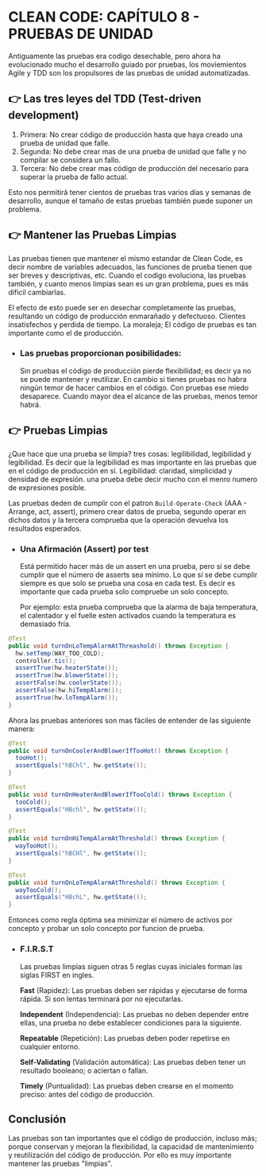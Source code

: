 # CLEAN CODE: CAPÍTULO 8 - PRUEBAS DE UNIDAD

Antiguamente las pruebas era codigo desechable, pero ahora ha evolucionado mucho el desarrollo guiado por pruebas, los moviemientos Agile y TDD son los propulsores de las pruebas de unidad automatizadas.

## 👉 Las tres leyes del TDD (Test-driven development)

1. Primera: No crear código de producción hasta que haya creado una prueba de unidad que falle.
2. Segunda: No debe crear mas de una prueba de unidad que falle y no compilar se considera un fallo.
3. Tercera: No debe crear mas código de producción del necesario para superar la prueba de fallo actual.

Esto nos permitirá tener cientos de pruebas tras varios días y semanas de desarrollo, aunque el tamaño de estas pruebas también puede suponer un problema.

## 👉 Mantener las Pruebas Limpias

Las pruebas tienen que mantener el mismo estandar de Clean Code, es decir nombre de variables adecuados, las funciones de prueba tienen que ser breves y descriptivas, etc. Cuando el codigo evoluciona, las pruebas también, y cuanto menos limpias sean es un gran problema, pues es más dificil cambiarlas.

El efecto de esto puede ser en desechar completamente las pruebas, resultando un código de producción enmarañado y defectuoso. Clientes insatisfechos y perdida de tiempo. La moraleja; El código de pruebas es tan importante como el de producción.

- ### Las pruebas proporcionan posibilidades:

  Sin pruebas el código de producción pierde flexibilidad; es decir ya no se puede mantener y reutilizar. En cambio si tienes pruebas no habra ningún temor de hacer cambios en el código. Con pruebas ese miedo desaparece. Cuando mayor dea el alcance de las pruebas, menos temor habrá.

## 👉 Pruebas Limpias

¿Que hace que una prueba se limpia? tres cosas: legilibilidad, legibilidad y legibilidad. Es decir que la legibilidad es mas importante en las pruebas que en el código de producción en sí.
Legibilidad: claridad, simplicidad y densidad de expresión. una prueba debe decir mucho con el menro numero de expresiones posible.

Las pruebas deden de cumplir con el patron `Build-Operate-Check` (AAA - Arrange, act, assert), primero crear datos de prueba, segundo operar en dichos datos y la tercera comprueba que la operación devuelva los resultados esperados.

- ### Una Afirmación (Assert) por test

  Está permitido hacer más de un assert en una prueba, pero sí se debe cumplir que el número de asserts sea mínimo. Lo que sí se debe cumplir siempre es que solo se prueba una cosa en cada test. Es decir es importante que cada prueba solo compruebe un solo concepto.

  Por ejemplo: esta prueba comprueba que la alarma de baja temperatura, el calentador y el fuelle esten activados cuando la temperatura es demasiado fría.

```java
@Test
public void turnOnLoTempAlarmAtThreashold() throws Exception {
  hw.setTemp(WAY_TOO_COLD);
  controller.tic();
  assertTrue(hw.heaterState());
  assertTrue(hw.blowerState());
  assertFalse(hw.coolerState());
  assertFalse(hw.hiTempAlarm());
  assertTrue(hw.loTempAlarm());
}
```

Ahora las pruebas anteriores son mas fáciles de entender de las siguiente manera:

```java
@Test
public void turnOnCoolerAndBlowerIfTooHot() throws Exception {
  tooHot();
  assertEquals("hBChl", hw.getState());
}

@Test
public void turnOnHeaterAndBlowerIfTooCold() throws Exception {
  tooCold();
  assertEquals("HBchl", hw.getState());
}

@Test
public void turnOnHiTempAlarmAtThreshold() throws Exception {
  wayTooHot();
  assertEquals("hBCHl", hw.getState());
}

@Test
public void turnOnLoTempAlarmAtThreshold() throws Exception {
  wayTooCold();
  assertEquals("HBchL", hw.getState());
}
```

Entonces como regla óptima sea minimizar el número de activos por concepto y probar un solo concepto por funcion de prueba.

- ### F.I.R.S.T

  Las pruebas limpias siguen otras 5 reglas cuyas iniciales forman las siglas FIRST en ingles.

  **Fast** (Rapidez): Las pruebas deben ser rápidas y ejecutarse de forma rápida. Si son lentas terminará por no ejecutarlas.

  **Independent** (Independencia): Las pruebas no deben depender entre ellas, una prueba no debe establecer condiciones para la siguiente.

  **Repeatable** (Repetición): Las pruebas deben poder repetirse en cualquier entorno.

  **Self-Validating** (Validación automática): Las pruebas deben tener un resultado booleano; o aciertan o fallan.

  **Timely** (Puntualidad): Las pruebas deben crearse en el momento preciso: antes del código de producción.

## Conclusión

Las pruebas son tan importantes que el código de producción, incluso más; porque conservan y mejoran la flexibilidad, la capacidad de mantenimiento y reutilización del código de producción. Por ello es muy importante mantener las pruebas "limpias".

